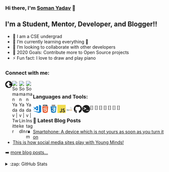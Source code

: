 ### Hi there, I'm [Soman Yadav][website] 👋

## I'm a Student, Mentor, Developer, and Blogger!!

- 🔭 I am a CSE undergrad
- 🌱 I’m currently learning everything 🤣
- 👯 I’m looking to collaborate with other developers
- 🥅 2020 Goals: Contribute more to Open Source projects
- ⚡ Fun fact: I love to draw and play piano


### Connect with me:

[<img align="left" alt="Soman Yadav" width="22px" src="https://raw.githubusercontent.com/iconic/open-iconic/master/svg/globe.svg" />][website]
[<img align="left" alt="Soman Yadav | Twitter" width="22px" src="https://cdn.jsdelivr.net/npm/simple-icons@v3/icons/twitter.svg" />][twitter]
[<img align="left" alt="Soman Yadav | LinkedIn" width="22px" src="https://cdn.jsdelivr.net/npm/simple-icons@v3/icons/linkedin.svg" />][linkedin]
[<img align="left" alt="Soman Yadav | Instagram" width="22px" src="https://cdn.jsdelivr.net/npm/simple-icons@v3/icons/instagram.svg" />][instagram]

<br />

### Languages and Tools:

[<img align="left" alt="Visual Studio Code" width="26px" src="https://raw.githubusercontent.com/github/explore/80688e429a7d4ef2fca1e82350fe8e3517d3494d/topics/visual-studio-code/visual-studio-code.png" />]
[<img align="left" alt="HTML5" width="26px" src="https://raw.githubusercontent.com/github/explore/80688e429a7d4ef2fca1e82350fe8e3517d3494d/topics/html/html.png" />]
[<img align="left" alt="CSS3" width="26px" src="https://raw.githubusercontent.com/github/explore/80688e429a7d4ef2fca1e82350fe8e3517d3494d/topics/css/css.png" />]
[<img align="left" alt="JavaScript" width="26px" src="https://raw.githubusercontent.com/github/explore/80688e429a7d4ef2fca1e82350fe8e3517d3494d/topics/javascript/javascript.png" />]
[<img align="left" alt="MySQL" width="26px" src="https://raw.githubusercontent.com/github/explore/80688e429a7d4ef2fca1e82350fe8e3517d3494d/topics/mysql/mysql.png" />]
[<img align="left" alt="GitHub" width="26px" src="https://raw.githubusercontent.com/github/explore/78df643247d429f6cc873026c0622819ad797942/topics/github/github.png" />]
[<img align="left" alt="Terminal" width="26px" src="https://raw.githubusercontent.com/github/explore/80688e429a7d4ef2fca1e82350fe8e3517d3494d/topics/terminal/terminal.png" />]


### 📕 Latest Blog Posts

<!-- BLOG-POST-LIST:START -->
- [Smartphone: A device which is not yours as soon as you turn it on](https://medium.com/@somanyadav/smartphone-a-device-which-is-not-yours-as-soon-as-you-turn-it-on-a4368d7815a9)
- [This is how social media sites play with Young Minds!](https://medium.com/@somanyadav/this-is-how-social-media-sites-play-with-young-minds-5cecf3c78a55)

➡️ [more blog posts...](https://somanyadav.github.io/Portfolio/)


<details>
  <summary>:zap: GitHub Stats</summary>

  <img align="left" alt="Soman Yadav's GitHub Stats" src="https://github-readme-stats.somanyadav.vercel.app/api?username=somanyadav&show_icons=true&hide_border=true" />

</details>

[website]: https://somanyadav.github.io/Portfolio/
[twitter]: https://twitter.com/therealsoman
[instagram]: https://www.instagram.com/_i_wish_i__/
[linkedin]: https://www.linkedin.com/in/somanyadav/
